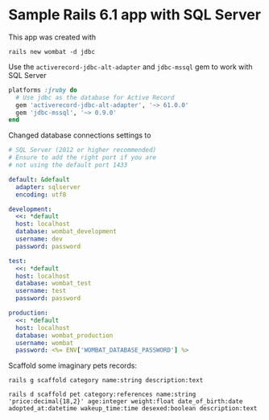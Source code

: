# Sample Rails 6.1 app with SQL Server

This app was created with

```
rails new wombat -d jdbc
```

Use the `activerecord-jdbc-alt-adapter` and `jdbc-mssql` gem to work with SQL Server

```ruby
platforms :jruby do
  # Use jdbc as the database for Active Record
  gem 'activerecord-jdbc-alt-adapter', '~> 61.0.0'
  gem 'jdbc-mssql', '~> 0.9.0'
end
```

Changed database connections settings to


```yml
# SQL Server (2012 or higher recommended)
# Ensure to add the right port if you are
# not using the default port 1433

default: &default
  adapter: sqlserver
  encoding: utf8

development:
  <<: *default
  host: localhost
  database: wombat_development
  username: dev
  password: password

test:
  <<: *default
  host: localhost
  database: wombat_test
  username: test
  password: password

production:
  <<: *default
  host: localhost
  database: wombat_production
  username: wombat
  password: <%= ENV['WOMBAT_DATABASE_PASSWORD'] %>
```


Scaffold some imaginary pets records:


```
rails g scaffold category name:string description:text
```


```
rails d scaffold pet category:references name:string 'price:decimal{18,2}' age:integer weight:float date_of_birth:date adopted_at:datetime wakeup_time:time desexed:boolean description:text
```
